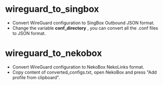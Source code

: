 # wireguard_to_singbox
- Convert WireGuard configuration to SingBox Outbound JSON format.
- Change the variable **conf_directory** , you can convert all the .conf files to JSON format.

# wireguard_to_nekobox
- Convert WireGuard configuration to NekoBox NekoLinks format.
- Copy content of converted_configs.txt, open NekoBox and press "Add profile from clipboard".

